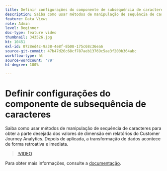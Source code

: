 ```yaml
---
title: Definir configurações do componente de subsequência de caracteres
description: Saiba como usar métodos de manipulação de sequência de caracteres para obter a parte desejada dos valores de dimensão em relatórios do Customer Journey Analytics. Depois de aplicada, a transformação de dados acontece de forma retroativa e imediata.
feature: Data Views
role: Admin
level: Beginner
doc-type: feature video
thumbnail: 343526.jpg
kt: 10451
exl-id: 0728ed4c-9a38-4e8f-8b08-175c68c36ea6
source-git-commit: 47b47d26c68cf787aeb13769c5ae3f200b364abc
workflow-type: ht
source-wordcount: '79'
ht-degree: 100%

---
```


# Definir configurações do componente de subsequência de caracteres

Saiba como usar métodos de manipulação de sequência de caracteres para obter a parte desejada dos valores de dimensão em relatórios do Customer Journey Analytics. Depois de aplicada, a transformação de dados acontece de forma retroativa e imediata.

>[!VIDEO](https://video.tv.adobe.com/v/343526/?quality=12&learn=on)

Para obter mais informações, consulte a [documentação](https://experienceleague.adobe.com/docs/analytics-platform/using/cja-dataviews/component-settings/substring.html?lang=pt-BR).
